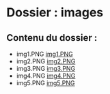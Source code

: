 # Dossier : images
 
 ## Contenu du dossier : 
- img1.PNG [img1.PNG](./img1.PNG)
- img2.PNG [img2.PNG](./img2.PNG)
- img3.PNG [img3.PNG](./img3.PNG)
- img4.PNG [img4.PNG](./img4.PNG)
- img5.PNG [img5.PNG](./img5.PNG)
